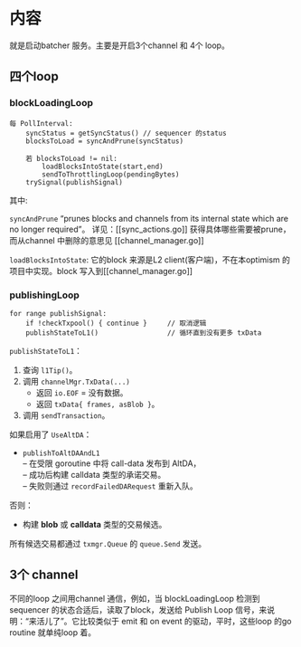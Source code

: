 
# 内容
就是启动batcher 服务。主要是开启3个channel 和 4个 loop。

## 四个loop

### blockLoadingLoop

```
每 PollInterval:
    syncStatus = getSyncStatus() // sequencer 的status
    blocksToLoad = syncAndPrune(syncStatus) 

    若 blocksToLoad != nil:
        loadBlocksIntoState(start,end)
        sendToThrottlingLoop(pendingBytes)
    trySignal(publishSignal)
```

其中:

`syncAndPrune` “prunes blocks and channels from its internal state which are no longer required”。 详见：[[sync_actions.go]] 获得具体哪些需要被prune，而从channel 中删除的意思见 [[channel_manager.go]]

`loadBlocksIntoState`: 它的block 来源是L2 client(客户端)，不在本optimism 的项目中实现。block 写入到[[channel_manager.go]] 

### publishingLoop

```
for range publishSignal:
    if !checkTxpool() { continue }     // 取消逻辑
    publishStateToL1()                 // 循环直到没有更多 txData
```

`publishStateToL1`：

1. 查询 `l1Tip()`。  
2. 调用 `channelMgr.TxData(...)`  
   - 返回 `io.EOF` = 没有数据。  
   - 返回 `txData{ frames, asBlob }`。  
3. 调用 `sendTransaction`。

如果启用了 `UseAltDA`：

- `publishToAltDAAndL1`  
  – 在受限 goroutine 中将 call-data 发布到 AltDA，  
  – 成功后构建 calldata 类型的承诺交易。  
  – 失败则通过 `recordFailedDARequest` 重新入队。

否则：

- 构建 **blob** 或 **calldata** 类型的交易候选。

所有候选交易都通过 `txmgr.Queue` 的 `queue.Send` 发送。


## 3个 channel

不同的loop 之间用channel 通信，例如，当 blockLoadingLoop 检测到 sequencer 的状态合适后，读取了block，发送给 Publish Loop 信号，来说明：“来活儿了”。它比较类似于 emit 和 on event 的驱动，平时，这些loop 的go routine 就单纯loop 着。

